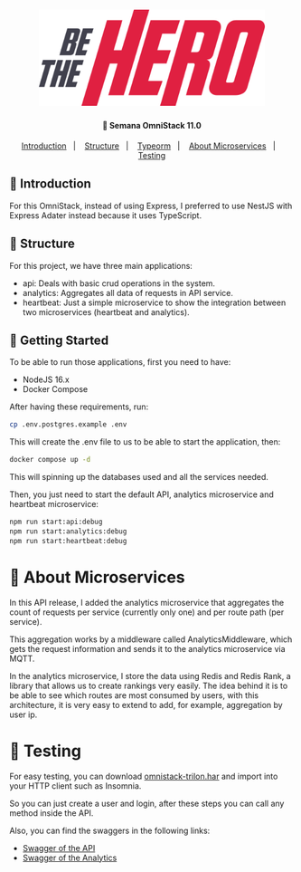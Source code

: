 <h1 align="center">
    <img alt="Be The Hero" src="./../github/assets/logo.svg" width="400px" />
</h1>

<h4 align="center">
  🚀 Semana OmniStack 11.0
</h4>

<p align="center">
  <a href="#book-introduction">Introduction</a>&nbsp;&nbsp;&nbsp;|&nbsp;&nbsp;&nbsp;
  <a href="#memo-structure">Structure</a>&nbsp;&nbsp;&nbsp;|&nbsp;&nbsp;&nbsp;
  <a href="#rocket-getting-started">Typeorm</a>&nbsp;&nbsp;&nbsp;|&nbsp;&nbsp;&nbsp;
  <a href="#helicopter-about-microservices">About Microservices</a>&nbsp;&nbsp;&nbsp;|&nbsp;&nbsp;&nbsp;
  <a href="#hammer-testing">Testing</a>
</p>

## :book: Introduction

For this OmniStack, instead of using Express, I preferred to use NestJS with Express Adater instead because it uses TypeScript.

## :memo: Structure

For this project, we have three main applications:

- api: Deals with basic crud operations in the system.
- analytics: Aggregates all data of requests in API service.
- heartbeat: Just a simple microservice to show the integration between two microservices (heartbeat and analytics).

## :rocket: Getting Started

To be able to run those applications, first you need to have:

- NodeJS 16.x
- Docker Compose

After having these requirements, run:

```bash
cp .env.postgres.example .env
```

This will create the .env file to us to be able to start the application, then:

```bash
docker compose up -d
```

This will spinning up the databases used and all the services needed.

Then, you just need to start the default API, analytics microservice and heartbeat microservice:

```bash
npm run start:api:debug
npm run start:analytics:debug
npm run start:heartbeat:debug
```

# :helicopter: About Microservices

In this API release, I added the analytics microservice that aggregates the count of requests per service (currently only one) and per route path (per service).

This aggregation works by a middleware called AnalyticsMiddleware, which gets the request information and sends it to the analytics microservice via MQTT.

In the analytics microservice, I store the data using Redis and Redis Rank, a library that allows us to create rankings very easily.
The idea behind it is to be able to see which routes are most consumed by users, with this architecture, it is very easy to extend to add, for example, aggregation by user ip.

# :hammer: Testing

For easy testing, you can download [omnistack-trilon.har](./omnistack-trilon.har) and import into your HTTP client such as Insomnia.

So you can just create a user and login, after these steps you can call any method inside the API.

Also, you can find the swaggers in the following links:

- [Swagger of the API](http://localhost:3000/swagger)
- [Swagger of the Analytics](http://localhost:3001/swagger)
